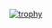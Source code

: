 [![trophy](https://github-profile-trophy.vercel.app/?username=jbalestr42&theme=onedark&rank=-C,-B)](https://github.com/ryo-ma/github-profile-trophy)
